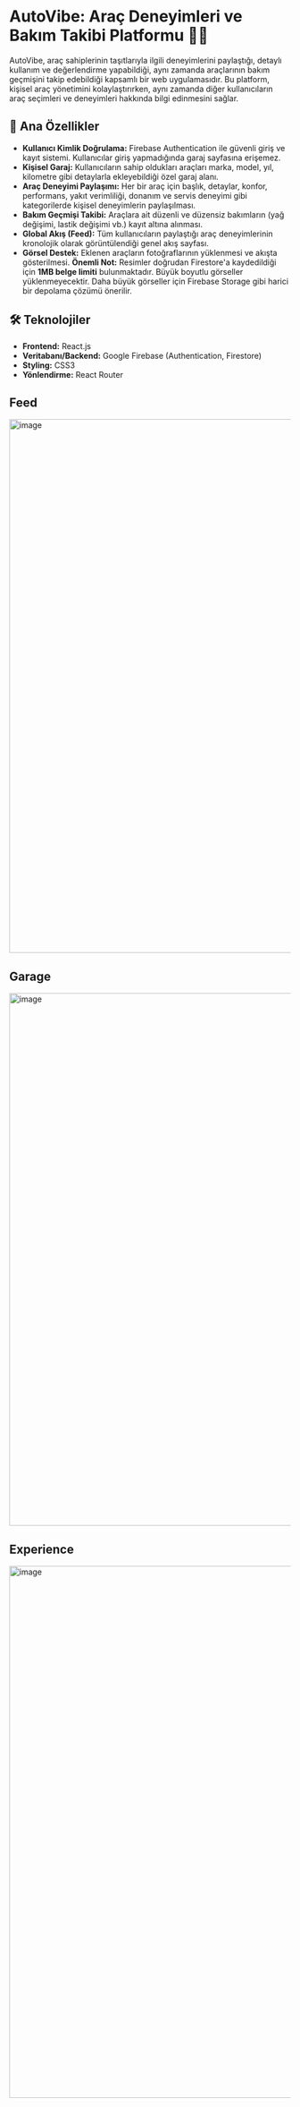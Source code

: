 # AutoVibe: Araç Deneyimleri ve Bakım Takibi Platformu 🚗✨

AutoVibe, araç sahiplerinin taşıtlarıyla ilgili deneyimlerini paylaştığı, detaylı kullanım ve değerlendirme yapabildiği, aynı zamanda araçlarının bakım geçmişini takip edebildiği kapsamlı bir web uygulamasıdır. Bu platform, kişisel araç yönetimini kolaylaştırırken, aynı zamanda diğer kullanıcıların araç seçimleri ve deneyimleri hakkında bilgi edinmesini sağlar.

## 🚀 Ana Özellikler

* **Kullanıcı Kimlik Doğrulama:** Firebase Authentication ile güvenli giriş ve kayıt sistemi. Kullanıcılar giriş yapmadığında garaj sayfasına erişemez.
* **Kişisel Garaj:** Kullanıcıların sahip oldukları araçları marka, model, yıl, kilometre gibi detaylarla ekleyebildiği özel garaj alanı.
* **Araç Deneyimi Paylaşımı:** Her bir araç için başlık, detaylar, konfor, performans, yakıt verimliliği, donanım ve servis deneyimi gibi kategorilerde kişisel deneyimlerin paylaşılması.
* **Bakım Geçmişi Takibi:** Araçlara ait düzenli ve düzensiz bakımların (yağ değişimi, lastik değişimi vb.) kayıt altına alınması.
* **Global Akış (Feed):** Tüm kullanıcıların paylaştığı araç deneyimlerinin kronolojik olarak görüntülendiği genel akış sayfası.
* **Görsel Destek:** Eklenen araçların fotoğraflarının yüklenmesi ve akışta gösterilmesi. **Önemli Not:** Resimler doğrudan Firestore'a kaydedildiği için **1MB belge limiti** bulunmaktadır. Büyük boyutlu görseller yüklenmeyecektir. Daha büyük görseller için Firebase Storage gibi harici bir depolama çözümü önerilir.

## 🛠️ Teknolojiler

* **Frontend:** React.js
* **Veritabanı/Backend:** Google Firebase (Authentication, Firestore)
* **Styling:** CSS3
* **Yönlendirme:** React Router

## Feed
<img width="1899" height="954" alt="image" src="https://github.com/user-attachments/assets/a971ef15-0ff9-4ae0-b53f-721f95dd5891" />

## Garage
<img width="1905" height="952" alt="image" src="https://github.com/user-attachments/assets/cbf58c14-6dc2-4a6c-8ee4-ee4563d4b00b" />

## Experience
<img width="1904" height="951" alt="image" src="https://github.com/user-attachments/assets/ed3025c1-f799-4e46-9eaa-c85148d8d203" />

